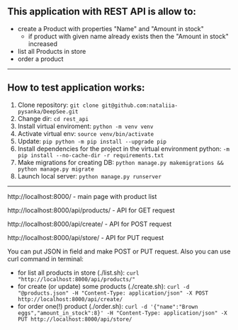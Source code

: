 ## This application with REST API is allow to:
   - create a Product with properties "Name" and "Amount in stock"
       - if product with given name already exists then the "Amount in stock" 
         increased
   - list all Products in store
   - order a product  
____

## How  to test application works:
1. Clone repository: `git clone git@github.com:nataliia-pysanka/DeepSee.git`
2. Change dir: `cd rest_api`
3. Install virtual enviroment: `python -m venv venv`
4. Activate virtual env: `source venv/bin/activate`
5. Update: `pip python -m pip install --upgrade pip`
6. Install dependencies for the project in the virtual environment python:
   `-m pip install --no-cache-dir -r requirements.txt`
7. Make migrations for creating DB:
   `python manage.py makemigrations && python manage.py migrate`
8. Launch local server: `python manage.py runserver`
____
http://localhost:8000/ - main page with product list

http://localhost:8000/api/products/ - API for GET request

http://localhost:8000/api/create/ - API for POST request

http://localhost:8000/api/store/ - API for PUT request

You can put JSON in field and make POST or PUT request. 
Also you can use  curl command in terminal:
* for list all products in store (./list.sh):
```curl "http://localhost:8000/api/products/"```
* for create (or update) some products (./create.sh):
```curl -d "@products.json" -H "Content-Type: application/json" -X POST http://localhost:8000/api/create/```
* for order one(!) product (./order.sh):
```curl -d '{"name":"Brown eggs","amount_in_stock":8}' -H "Content-Type: application/json" -X PUT http://localhost:8000/api/store/```